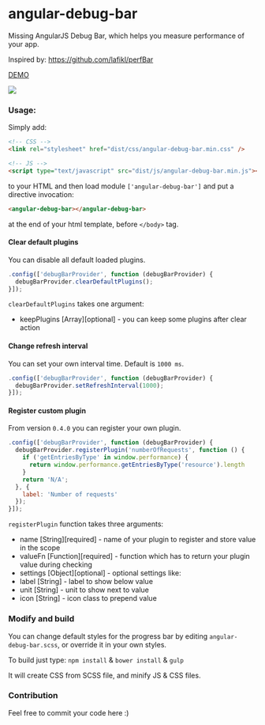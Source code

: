 angular-debug-bar
===========

Missing AngularJS Debug Bar, which helps you measure performance of your app.

Inspired by: https://github.com/lafikl/perfBar

[DEMO](http://mrzepinski.github.io/angular-debug-bar/)

![](http://i.imgur.com/ytrW5Bw.png)

### Usage:

Simply add:

~~~~html
<!-- CSS -->
<link rel="stylesheet" href="dist/css/angular-debug-bar.min.css" />

<!-- JS -->
<script type="text/javascript" src="dist/js/angular-debug-bar.min.js"></script>
~~~~

to your HTML and then load module `['angular-debug-bar']`
and put a directive invocation:

~~~~html
<angular-debug-bar></angular-debug-bar>
~~~~

at the end of your html template, before `</body>` tag.

#### Clear default plugins

You can disable all default loaded plugins.

~~~~javascript
.config(['debugBarProvider', function (debugBarProvider) {
  debugBarProvider.clearDefaultPlugins();
}]);
~~~~

`clearDefaultPlugins` takes one argument:
 * keepPlugins [Array][optional] - you can keep some plugins after clear action

#### Change refresh interval

You can set your own interval time. Default is `1000 ms`.

~~~~javascript
.config(['debugBarProvider', function (debugBarProvider) {
  debugBarProvider.setRefreshInterval(1000);
}]);
~~~~

#### Register custom plugin

From version `0.4.0` you can register your own plugin.

~~~~javascript
.config(['debugBarProvider', function (debugBarProvider) {
  debugBarProvider.registerPlugin('numberOfRequests', function () {
    if ('getEntriesByType' in window.performance) {
      return window.performance.getEntriesByType('resource').length
    }
    return 'N/A';
  }, {
    label: 'Number of requests'
  });
}]);
~~~~

`registerPlugin` function takes three arguments:
 * name [String][required] - name of your plugin to register and store value in the scope
 * valueFn [Function][required] - function which has to return your plugin value during checking
 * settings [Object][optional] - optional settings like:
  * label [String] - label to show below value
  * unit [String] - unit to show next to value
  * icon [String] - icon class to prepend value

### Modify and build

You can change default styles for the progress bar by editing `angular-debug-bar.scss`,
or override it in your own styles.

To build just type:
`npm install` & `bower install` & `gulp`

It will create CSS from SCSS file, and minify JS & CSS files.

### Contribution

Feel free to commit your code here :)
